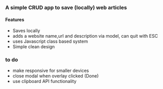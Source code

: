 ### A simple CRUD app to save (locally) web articles

#### Features

- Saves locally
- adds a website name,url and description via model, can quit with ESC
- uses Javascript class based system
- Simple clean design

### to do

- make responsive for smaller devices
- close modal when overlay clicked (Done)
- use clipboard API functionality

